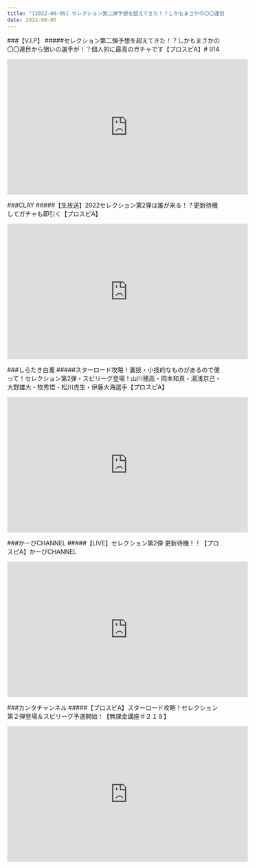 ```yaml
---
title: "[2022-08-05] セレクション第二弾予想を超えてきた！？しかもまさかの〇〇連目から狙いの選手が！？個人的に最高のガチャです【プロスピA】# 914 他"
date: 2022-08-05
---
```

###【V.I.P】
#####セレクション第二弾予想を超えてきた！？しかもまさかの〇〇連目から狙いの選手が！？個人的に最高のガチャです【プロスピA】# 914
<iframe width="560" height="315" src="https://www.youtube.com/embed/spSlrCRI-Dw" frameborder="0" allow="accelerometer; autoplay; clipboard-write; encrypted-media; gyroscope; picture-in-picture" allowfullscreen></iframe>

###CLAY
#####【生放送】2022セレクション第2弾は誰が来る！？更新待機してガチャも即引く【プロスピA】
<iframe width="560" height="315" src="https://www.youtube.com/embed/wg8pMwLJwek" frameborder="0" allow="accelerometer; autoplay; clipboard-write; encrypted-media; gyroscope; picture-in-picture" allowfullscreen></iframe>

###しらたき白瀧
#####スターロード攻略！裏技・小技的なものがあるので使って！セレクション第2弾・スピリーグ登場！山川穂高・岡本和真・湯浅京己・大野雄大・牧秀悟・松川虎生・伊藤大海選手【プロスピA】
<iframe width="560" height="315" src="https://www.youtube.com/embed/5T69_-HLPNg" frameborder="0" allow="accelerometer; autoplay; clipboard-write; encrypted-media; gyroscope; picture-in-picture" allowfullscreen></iframe>

###かーぴCHANNEL
#####【LIVE】セレクション第2弾 更新待機！！【プロスピA】かーぴCHANNEL
<iframe width="560" height="315" src="https://www.youtube.com/embed/GpaPJeSky9A" frameborder="0" allow="accelerometer; autoplay; clipboard-write; encrypted-media; gyroscope; picture-in-picture" allowfullscreen></iframe>

###カンタチャンネル
#####【プロスピA】スターロード攻略！セレクション第２弾登場＆スピリーグ予選開始！【無課金講座＃２１８】
<iframe width="560" height="315" src="https://www.youtube.com/embed/e2a6WSHsQbA" frameborder="0" allow="accelerometer; autoplay; clipboard-write; encrypted-media; gyroscope; picture-in-picture" allowfullscreen></iframe>

